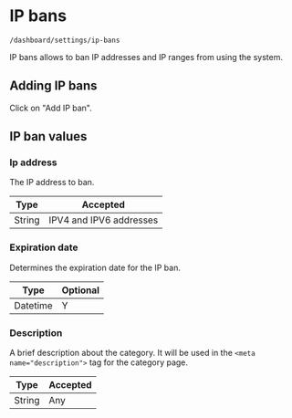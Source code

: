 # IP bans

`/dashboard/settings/ip-bans`

IP bans allows to ban IP addresses and IP ranges from using the system.

## Adding IP bans

Click on "Add IP ban".

## IP ban values

### Ip address

The IP address to ban.

| Type  | Accepted  |
|---|---|
| String  | IPV4 and IPV6 addresses  |

### Expiration date

Determines the expiration date for the IP ban.

| Type  | Optional  |
|---|---|
| Datetime  | Y  |

### Description

A brief description about the category. It will be used in the `<meta name="description">` tag for the category page.

| Type  | Accepted  |
|---|---|
| String  | Any |
